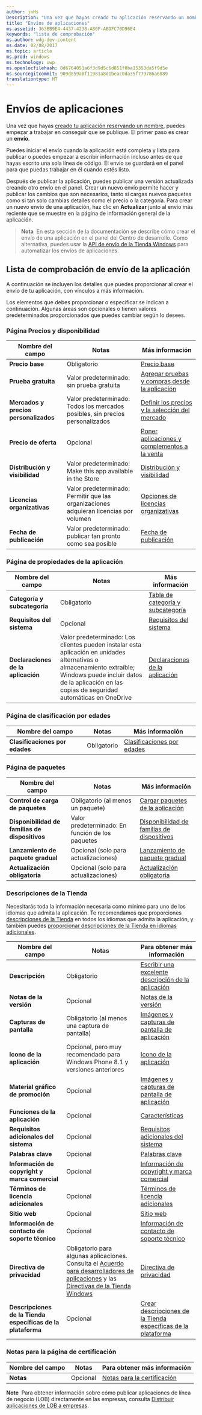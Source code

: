 ```yaml
---
author: jnHs
Description: "Una vez que hayas creado tu aplicación reservando un nombre, puedes empezar a trabajar en conseguir que se publique. El primer paso es crear un envío."
title: "Envíos de aplicaciones"
ms.assetid: 363BB9E4-4437-4238-A80F-ABDFC70D96E4
keywords: "lista de comprobación"
ms.author: wdg-dev-content
ms.date: 02/08/2017
ms.topic: article
ms.prod: windows
ms.technology: uwp
ms.openlocfilehash: 8d6764051a6f3d9d5c6d851f0ba15353da5f9d5e
ms.sourcegitcommit: 909d859a0f11981a8d1beac0da35f779786a6889
translationtype: HT
---
```

# <a name="app-submissions"></a>Envíos de aplicaciones


Una vez que hayas [creado tu aplicación reservando un nombre](create-your-app-by-reserving-a-name.md), puedes empezar a trabajar en conseguir que se publique. El primer paso es crear un **envío**.

Puedes iniciar el envío cuando la aplicación está completa y lista para publicar o puedes empezar a escribir información incluso antes de que hayas escrito una sola línea de código. El envío se guardará en el panel para que puedas trabajar en él cuando estés listo.

Después de publicar la aplicación, puedes publicar una versión actualizada creando otro envío en el panel. Crear un nuevo envío permite hacer y publicar los cambios que son necesarios, tanto si cargas nuevos paquetes como si tan solo cambias detalles como el precio o la categoría. Para crear un nuevo envío de una aplicación, haz clic en **Actualizar** junto al envío más reciente que se muestre en la página de información general de la aplicación.

> **Nota**&nbsp;&nbsp;En esta sección de la documentación se describe cómo crear el envío de una aplicación en el panel del Centro de desarrollo. Como alternativa, puedes usar la [API de envío de la Tienda Windows](../monetize/create-and-manage-submissions-using-windows-store-services.md) para automatizar los envíos de aplicaciones.

## <a name="app-submission-checklist"></a>Lista de comprobación de envío de la aplicación


A continuación se incluyen los detalles que puedes proporcionar al crear el envío de tu aplicación, con vínculos a más información.

Los elementos que debes proporcionar o especificar se indican a continuación. Algunas áreas son opcionales o tienen valores predeterminados proporcionados que puedes cambiar según lo desees.

### <a name="pricing-and-availability-page"></a>Página Precios y disponibilidad
| Nombre del campo                    | Notas                                       | Más información                                                             |
|-------------------------------|---------------------------------------------|---------------------------------------------------------------------------|
| **Precio base**                | Obligatorio                                    | [Precio base](set-app-pricing-and-availability.md#base-price)              |
| **Prueba gratuita**                | Valor predeterminado: sin prueba gratuita                      | [Agregar pruebas y compras desde la aplicación](https://msdn.microsoft.com/library/windows/apps/jj193599)  |
| **Mercados y precios personalizados** | Valor predeterminado: Todos los mercados posibles, sin precios personalizados | [Definir los precios y la selección del mercado](define-pricing-and-market-selection.md)              |
| **Precio de oferta**              | Opcional                                    | [Poner aplicaciones y complementos a la venta](put-apps-and-add-ons-on-sale.md)                                       |
| **Distribución y visibilidad** | Valor predeterminado: Make this app available in the Store | [Distribución y visibilidad](set-app-pricing-and-availability.md#distribution-and-visibility) |
| **Licencias organizativas**    | Valor predeterminado: Permitir que las organizaciones adquieran licencias por volumen | [Opciones de licencias organizativas](organizational-licensing.md)                        |
| **Fecha de publicación**                | Valor predeterminado: publicar tan pronto como sea posible      | [Fecha de publicación](set-app-pricing-and-availability.md#publish-date)          |

<span/>

### <a name="app-properties-page"></a>Página de propiedades de la aplicación

| Nombre del campo                    | Notas                                       | Más información                                                             |
|-------------------------------|---------------------------------------------|---------------------------------------------------------------------------|
| **Categoría y subcategoría**  | Obligatorio                                    | [Tabla de categoría y subcategoría](category-and-subcategory-table.md)       |
| **Requisitos del sistema**      | Opcional                                    | [Requisitos del sistema](enter-app-properties.md#system-requirements)      |
| **Declaraciones de la aplicación**          | Valor predeterminado: Los clientes pueden instalar esta aplicación en unidades alternativas o almacenamiento extraíble; Windows puede incluir datos de la aplicación en las copias de seguridad automáticas en OneDrive | [Declaraciones de la aplicación](app-declarations.md) |

<span/>

### <a name="age-ratings-page"></a>Página de clasificación por edades

| Nombre del campo                    | Notas                                       | Más información                          |
|-------------------------------|---------------------------------------------|----------------------------------------|
| **Clasificaciones por edades**               | Obligatorio                                    | [Clasificaciones por edades](age-ratings.md)          |

<span/>

### <a name="packages-page"></a>Página de paquetes

| Nombre del campo                    | Notas                                  | Más información                          |
|-------------------------------|----------------------------------------|----------------------------------------|
| **Control de carga de paquetes**    | Obligatorio (al menos un paquete)        | [Cargar paquetes de la aplicación](upload-app-packages.md) |
| **Disponibilidad de familias de dispositivos** | Valor predeterminado: En función de los paquetes       | [Disponibilidad de familias de dispositivos](upload-app-packages.md#device-family-availability) |
| **Lanzamiento de paquete gradual**   | Opcional (solo para actualizaciones)            | [Lanzamiento de paquete gradual](gradual-package-rollout.md) |
| **Actualización obligatoria**          | Opcional (solo para actualizaciones)            | [Actualización obligatoria](upload-app-packages.md#mandatory-update)

<span/>

### <a name="store-listings"></a>Descripciones de la Tienda

Necesitarás toda la información necesaria como mínimo para uno de los idiomas que admita la aplicación. Te recomendamos que proporciones [descripciones de la Tienda](create-app-store-listings.md) en todos los idiomas que admita la aplicación, y también puedes [proporcionar descripciones de la Tienda en idiomas adicionales](create-app-store-listings.md#store-listing-languages).

| Nombre del campo                    | Notas                                       | Para obtener más información                                                     |
|-------------------------------|---------------------------------------------|-------------------------------------------------------------------|
| **Descripción**               | Obligatorio                                    | [Escribir una excelente descripción de la aplicación](write-a-great-app-description.md) |
| **Notas de la versión**             | Opcional                                    | [Notas de la versión](create-app-store-listings.md#release-notes)         |
| **Capturas de pantalla**               | Obligatorio (al menos una captura de pantalla)          | [Imágenes y capturas de pantalla de aplicación](app-screenshots-and-images.md)       |
| **Icono de la aplicación**             | Opcional, pero muy recomendado para Windows Phone 8.1 y versiones anteriores | [Icono de la aplicación](create-app-store-listings.md#app-tile-icon) |
| **Material gráfico de promoción**       | Opcional                                    | [Imágenes y capturas de pantalla de aplicación](app-screenshots-and-images.md)       |
| **Funciones de la aplicación**              | Opcional                                    | [Características](create-app-store-listings.md#app-features)               |
| **Requisitos adicionales del sistema**      | Opcional                                    | [Requisitos adicionales del sistema](create-app-store-listings.md#additional-system-requirements) |
| **Palabras clave**                  | Opcional                                    | [Palabras clave](create-app-store-listings.md#keywords)                   |
| **Información de copyright y marca comercial** | Opcional                                 | [Información de copyright y marca comercial](create-app-store-listings.md#copyright-and-trademark-info) |
| **Términos de licencia adicionales**  | Opcional                                    | [Términos de licencia adicionales](create-app-store-listings.md#additional-license-terms) |
| **Sitio web**                   | Opcional                                    | [Sitio web](create-app-store-listings.md#website)                     |
| **Información de contacto de soporte técnico**      | Opcional                                    | [Información de contacto de soporte técnico](create-app-store-listings.md)                |
| **Directiva de privacidad**            | Obligatorio para algunas aplicaciones. Consulta el [Acuerdo para desarrolladores de aplicaciones](https://msdn.microsoft.com/library/windows/apps/hh694058) y las [Directivas de la Tienda Windows](https://msdn.microsoft.com/library/windows/apps/dn764944.aspx#pol_10_5_1) | [Directiva de privacidad](create-app-store-listings.md#privacy-policy) |
| **Descripciones de la Tienda específicas de la plataforma** | Opcional                               | [Crear descripciones de la Tienda específicas de la plataforma](create-platform-specific-store-listings.md) |

<span/>

### <a name="notes-for-certification-page"></a>Notas para la página de certificación

| Nombre del campo                    | Notas                                       | Para obtener más información                                                     |
|-------------------------------|---------------------------------------------|-------------------------------------------------------------------|
| **Notas**                     | Opcional                                    | [Notas para la certificación](notes-for-certification.md)             |

<span/>

**Note**&nbsp;&nbsp;Para obtener información sobre cómo publicar aplicaciones de línea de negocio (LOB) directamente en las empresas, consulta [Distribuir aplicaciones de LOB a empresas](distribute-lob-apps-to-enterprises.md).
